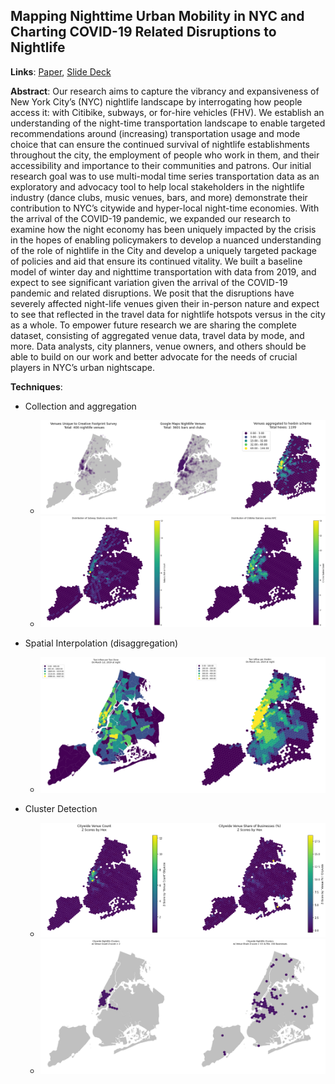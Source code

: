 ## Mapping Nighttime Urban Mobility in NYC and Charting COVID-19 Related Disruptions to Nightlife

**Links**: [Paper](nighttime_mobility_capstone.pdf), [Slide Deck](capstone_presentation.pdf)

**Abstract**: Our research aims to capture the vibrancy and expansiveness of New York City’s (NYC) nightlife landscape by interrogating how people access it: with Citibike, subways, or for-hire vehicles (FHV). We establish an understanding of the night-time transportation landscape to enable targeted recommendations around (increasing) transportation usage and mode choice that can ensure the continued survival of nightlife establishments throughout the city, the employment of people who work in them, and their accessibility and importance to their communities and patrons. Our initial research goal was to use multi-modal time series transportation data as an exploratory and advocacy tool to help local stakeholders in the nightlife industry (dance clubs, music venues, bars, and more) demonstrate their contribution to NYC’s citywide and hyper-local night-time economies. With the arrival of the COVID-19 pandemic, we expanded our research to examine how the night economy has been uniquely impacted by the crisis in the hopes of enabling policymakers to develop a nuanced understanding of the role of nightlife in the City and develop a uniquely targeted package of policies and aid that ensure its continued vitality. We built a baseline model of winter day and nighttime transportation with data from 2019, and expect to see significant variation given the arrival of the COVID-19 pandemic and related disruptions. We posit that the disruptions have severely affected night-life venues given their in-person nature and expect to see that reflected in the travel data for nightlife hotspots versus in the city as a whole. To empower future research we are sharing the complete dataset, consisting of aggregated venue data, travel data by mode, and more. Data analysts, city planners, venue owners, and others should be able to build on our work and better advocate for the needs of crucial players in NYC’s urban nightscape.



**Techniques**:

* Collection and aggregation
  * ![venues](img/venue_agg.png)
  * ![station_agg](img/station_agg.png)

* Spatial Interpolation (disaggregation)
  * ![taxi_disagg](img/taxi_disagg.png)
* Cluster Detection
  * ![outliers_bad](img/outliers_bad.png)
  * ![outliers](img/outliers_good.png)
